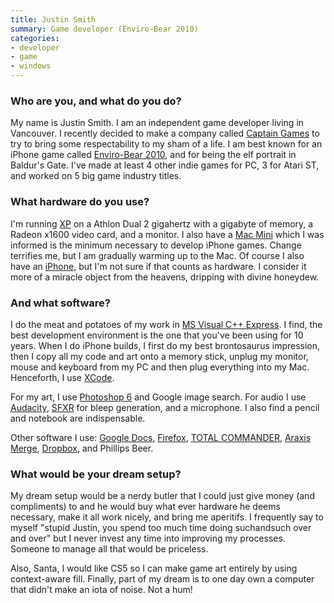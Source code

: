 ```yaml
---
title: Justin Smith
summary: Game developer (Enviro-Bear 2010)
categories:
- developer
- game
- windows
---
```


### Who are you, and what do you do?

My name is Justin Smith. I am an independent game developer living in Vancouver. I recently decided to make a company called [Captain Games](http://www.captain-games.com/ "Justin's game company website.") to try to bring some respectability to my sham of a life. I am best known for an iPhone game called [Enviro-Bear 2010][enviro-bear-2010-ios], and for being the elf portrait in Baldur's Gate. I've made at least 4 other indie games for PC, 3 for Atari ST, and worked on 5 big game industry titles.

### What hardware do you use?

I'm running [XP][windows-xp] on a Athlon Dual 2 gigahertz with a gigabyte of memory, a Radeon x1600 video card, and a monitor. I also have a [Mac Mini][mac-mini] which I was informed is the minimum necessary to develop iPhone games. Change terrifies me, but I am gradually warming up to the Mac. Of course I also have an [iPhone][], but I'm not sure if that counts as hardware. I consider it more of a miracle object from the heavens, dripping with divine honeydew.

### And what software?

I do the meat and potatoes of my work in [MS Visual C++ Express][visual-studio-express]. I find, the best development environment is the one that you've been using for 10 years. When I do iPhone builds, I first do my best brontosaurus impression, then I copy all my code and art onto a memory stick, unplug my monitor, mouse and keyboard from my PC and then plug everything into my Mac. Henceforth, I use [XCode][].

For my art, I use [Photoshop 6][photoshop] and Google image search. For audio I use [Audacity][], [SFXR][] for bleep generation, and a microphone. I also find a pencil and notebook are indispensable.

Other software I use: [Google Docs][google-docs], [Firefox][], [TOTAL COMMANDER][total-commander], [Araxis Merge][merge], [Dropbox][], and Phillips Beer.

### What would be your dream setup?

My dream setup would be a nerdy butler that I could just give money (and compliments) to and he would buy what ever hardware he deems necessary, make it all work nicely, and bring me aperitifs. I frequently say to myself "stupid Justin, you spend too much time doing suchandsuch over and over" but I never invest any time into improving my processes. Someone to manage all that would be priceless.

Also, Santa, I would like CS5 so I can make game art entirely by using context-aware fill. Finally, part of my dream is to one day own a computer that didn't make an iota of noise. Not a hum!

[audacity]: https://sourceforge.net/projects/audacity/ "An open-source, cross-platform audio editor."
[dropbox]: https://www.dropbox.com/ "Online syncing and storage."
[enviro-bear-2010-ios]: http://www.enviro-bear.com/ "A game for the iPhone with a bear driving a car."
[firefox]: https://www.mozilla.org/en-US/firefox/new/ "A cross-platform open-source web browser."
[google-docs]: https://en.wikipedia.org/wiki/Google_Docs "A web-based office suite."
[iphone]: https://en.wikipedia.org/wiki/IPhone_(1st_generation) "A smartphone."
[mac-mini]: https://www.apple.com/mac-mini/ "A small desktop computer."
[merge]: https://www.araxis.com/merge/ "File diff and merging software for Windows."
[photoshop]: https://www.adobe.com/products/photoshop.html "A bitmap image editor."
[sfxr]: http://www.drpetter.se/project_sfxr.html "A sound generator for video games."
[total-commander]: http://www.ghisler.com/ "A file explorer replacement for Windows."
[visual-studio-express]: https://www.visualstudio.com/vs/visual-studio-express "An IDE for Windows."
[windows-xp]: https://en.wikipedia.org/wiki/Windows_XP "An operating system for x86 computers."
[xcode]: https://en.wikipedia.org/wiki/Xcode "An IDE for Mac developers."
